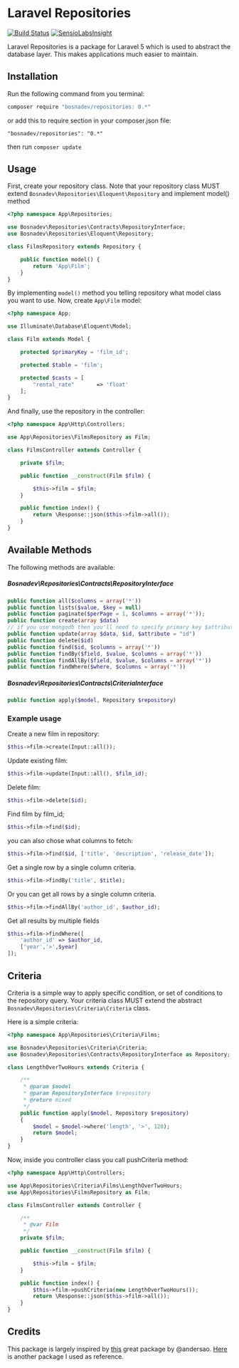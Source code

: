 # Laravel Repositories

[![Build Status](https://travis-ci.org/Bosnadev/Repositories.svg?branch=master)](https://travis-ci.org/Bosnadev/Repositories) [![SensioLabsInsight](https://insight.sensiolabs.com/projects/f39e6dc7-1364-481d-b722-8413bdc3200f/mini.png)](https://insight.sensiolabs.com/projects/f39e6dc7-1364-481d-b722-8413bdc3200f)


Laravel Repositories is a package for Laravel 5 which is used to abstract the database layer. This makes applications much easier to maintain.

## Installation

Run the following command from you terminal:


 ```bash
 composer require "bosnadev/repositories: 0.*"
 ```

or add this to require section in your composer.json file:

 ```
 "bosnadev/repositories": "0.*"
 ```

then run ```composer update```


## Usage

First, create your repository class. Note that your repository class MUST extend ```Bosnadev\Repositories\Eloquent\Repository``` and implement model() method

```php
<?php namespace App\Repositories;

use Bosnadev\Repositories\Contracts\RepositoryInterface;
use Bosnadev\Repositories\Eloquent\Repository;

class FilmsRepository extends Repository {

    public function model() {
        return 'App\Film';
    }
}
```

By implementing ```model()``` method you telling repository what model class you want to use. Now, create ```App\Film``` model:

```php
<?php namespace App;

use Illuminate\Database\Eloquent\Model;

class Film extends Model {

    protected $primaryKey = 'film_id';

    protected $table = 'film';

    protected $casts = [
        "rental_rate"       => 'float'
    ];
}
```

And finally, use the repository in the controller:

```php
<?php namespace App\Http\Controllers;

use App\Repositories\FilmsRepository as Film;

class FilmsController extends Controller {

    private $film;

    public function __construct(Film $film) {

        $this->film = $film;
    }

    public function index() {
        return \Response::json($this->film->all());
    }
}
```

## Available Methods

The following methods are available:

##### Bosnadev\Repositories\Contracts\RepositoryInterface

```php
public function all($columns = array('*'))
public function lists($value, $key = null)
public function paginate($perPage = 1, $columns = array('*'));
public function create(array $data)
// if you use mongodb then you'll need to specify primary key $attribute
public function update(array $data, $id, $attribute = "id")
public function delete($id)
public function find($id, $columns = array('*'))
public function findBy($field, $value, $columns = array('*'))
public function findAllBy($field, $value, $columns = array('*'))
public function findWhere($where, $columns = array('*'))
```

##### Bosnadev\Repositories\Contracts\CriteriaInterface

```php
public function apply($model, Repository $repository)
```

### Example usage


Create a new film in repository:

```php
$this->film->create(Input::all());
```

Update existing film:

```php
$this->film->update(Input::all(), $film_id);
```

Delete film:

```php
$this->film->delete($id);
```

Find film by film_id;

```php
$this->film->find($id);
```

you can also chose what columns to fetch:

```php
$this->film->find($id, ['title', 'description', 'release_date']);
```

Get a single row by a single column criteria.

```php
$this->film->findBy('title', $title);
```

Or you can get all rows by a single column criteria.
```php
$this->film->findAllBy('author_id', $author_id);
```

Get all results by multiple fields

```php
$this->film->findWhere([
    'author_id' => $author_id,
    ['year','>',$year]
]);
```

## Criteria

Criteria is a simple way to apply specific condition, or set of conditions to the repository query. Your criteria class MUST extend the abstract ```Bosnadev\Repositories\Criteria\Criteria``` class.

Here is a simple criteria:

```php
<?php namespace App\Repositories\Criteria\Films;

use Bosnadev\Repositories\Criteria\Criteria;
use Bosnadev\Repositories\Contracts\RepositoryInterface as Repository;

class LengthOverTwoHours extends Criteria {

    /**
     * @param $model
     * @param RepositoryInterface $repository
     * @return mixed
     */
    public function apply($model, Repository $repository)
    {
        $model = $model->where('length', '>', 120);
        return $model;
    }
}
```

Now, inside you controller class you call pushCriteria method:

```php
<?php namespace App\Http\Controllers;

use App\Repositories\Criteria\Films\LengthOverTwoHours;
use App\Repositories\FilmsRepository as Film;

class FilmsController extends Controller {

    /**
     * @var Film
     */
    private $film;

    public function __construct(Film $film) {

        $this->film = $film;
    }

    public function index() {
        $this->film->pushCriteria(new LengthOverTwoHours());
        return \Response::json($this->film->all());
    }
}
```


## Credits

This package is largely inspired by [this](https://github.com/prettus/l5-repository) great package by @andersao. [Here](https://github.com/anlutro/laravel-repository/) is another package I used as reference.

